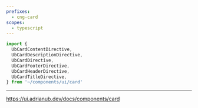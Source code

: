 ```yaml
---
prefixes:
  - cng-card
scopes:
  - typescript
---
```


```ts
import {
  UbCardContentDirective,
  UbCardDescriptionDirective,
  UbCardDirective,
  UbCardFooterDirective,
  UbCardHeaderDirective,
  UbCardTitleDirective,
} from '~/components/ui/card'
```

---

https://ui.adrianub.dev/docs/components/card
